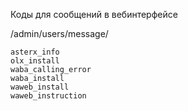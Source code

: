 Коды для сообщений в вебинтерфейсе

/admin/users/message/

```
asterx_info
olx_install
waba_calling_error
waba_install
waweb_install
waweb_instruction
```